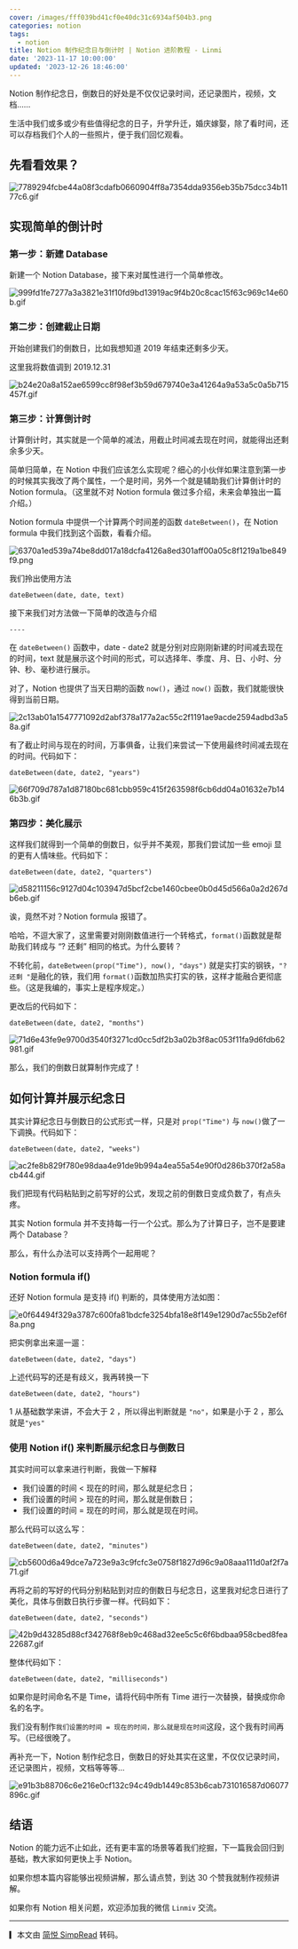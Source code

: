 ```yaml
---
cover: /images/fff039bd41cf0e40dc31c6934af504b3.png
categories: notion
tags:
  - notion
title: Notion 制作纪念日与倒计时 | Notion 进阶教程 - Linmi
date: '2023-11-17 10:00:00'
updated: '2023-12-26 18:46:00'
---
```


Notion 制作纪念日，倒数日的好处是不仅仅记录时间，还记录图片，视频，文档……


生活中我们或多或少有些值得纪念的日子，升学升迁，婚庆嫁娶，除了看时间，还可以存档我们个人的一些照片，便于我们回忆观看。


## 先看看效果？


![7789294fcbe44a08f3cdafb0660904ff8a7354dda9356eb35b75dcc34b1177c6.gif](/images/fb850cf07c24fcde81d60370d2990461.gif)


## 实现简单的倒计时


### 第一步：新建 Database


新建一个 Notion Database，接下来对属性进行一个简单修改。


![999fd1fe7277a3a3821e31f10fd9bd13919ac9f4b20c8cac15f63c969c14e60b.gif](/images/20a7adf80b250d2535947fbf4ec65b57.gif)


### 第二步：创建截止日期


开始创建我们的倒数日，比如我想知道 2019 年结束还剩多少天。


这里我将数值调到 2019.12.31


![b24e20a8a152ae6599cc8f98ef3b59d679740e3a41264a9a53a5c0a5b715457f.gif](/images/d36e0c42417db497c1a516278c7b5cbb.gif)


### 第三步：计算倒计时


计算倒计时，其实就是一个简单的减法，用截止时间减去现在时间，就能得出还剩余多少天。


简单归简单，在 Notion 中我们应该怎么实现呢？细心的小伙伴如果注意到第一步的时候其实我改了两个属性，一个是时间，另外一个就是辅助我们计算倒计时的 Notion formula。（这里就不对 Notion formula 做过多介绍，未来会单独出一篇介绍。）


Notion formula 中提供一个计算两个时间差的函数 `dateBetween()`，在 Notion formula 中我们找到这个函数，看看介绍。


![6370a1ed539a74be8dd017a18dcfa4126a8ed301aff00a05c8f1219a1be849f9.png](/images/758bfacf0c3303d59fd8fdcb81c3ddf0.png)


我们拎出使用方法


```text
dateBetween(date, date, text)
```


接下来我们对方法做一下简单的改造与介绍


```text
----
```


在 `dateBetween()` 函数中，date - date2 就是分别对应刚刚新建的时间减去现在的时间，text 就是展示这个时间的形式，可以选择年、季度、月、日、小时、分钟、秒、毫秒进行展示。


对了，Notion 也提供了当天日期的函数 `now()`，通过 `now()` 函数，我们就能很快得到当前日期。


![2c13ab01a1547771092d2abf378a177a2ac55c2f1191ae9acde2594adbd3a58a.gif](/images/b41e4e3068b74dca58ec3b8f387a2da4.gif)


有了截止时间与现在的时间，万事俱备，让我们来尝试一下使用最终时间减去现在的时间。代码如下：


```text
dateBetween(date, date2, "years")
```


![66f709d787a1d87180bc681cbb959c415f263598f6cb6dd04a01632e7b146b3b.gif](/images/12387df964f289a68d569b0b22280cc6.gif)


### 第四步：美化展示


这样我们就得到一个简单的倒数日，似乎并不美观，那我们尝试加一些 emoji 显的更有人情味些。代码如下：


```text
dateBetween(date, date2, "quarters")
```


![d58211156c9127d04c103947d5bcf2cbe1460cbee0b0d45d566a0a2d267db6eb.gif](/images/310ca5180b59181fc7ee350e75cf0cfb.gif)


诶，竟然不对？Notion formula 报错了。


哈哈，不逗大家了，这里需要对刚刚数值进行一个转格式，`format()`函数就是帮助我们转成与 “? 还剩” 相同的格式。为什么要转？


不转化前，`dateBetween(prop("Time"), now(), "days")` 就是实打实的钢铁，`"? 还剩 "`是融化的铁，我们用 `format()`函数加热实打实的铁，这样才能融合更彻底些。（这是我编的，事实上是程序规定。）


更改后的代码如下：


```text
dateBetween(date, date2, "months")
```


![71d6e43fe9e9700d3540f3271cd0cc5df2b3a02b3f8ac053f11fa9d6fdb62981.gif](/images/0d99fcc3064af2d1cac57fdb2bee149f.gif)


那么，我们的倒数日就算制作完成了！


## 如何计算并展示纪念日


其实计算纪念日与倒数日的公式形式一样，只是对 `prop("Time")` 与 `now()`做了一下调换。代码如下：


```text
dateBetween(date, date2, "weeks")
```


![ac2fe8b829f780e98daa4e91de9b994a4ea55a54e90f0d286b370f2a58acb444.gif](/images/3559f42dd947617a14b360f316863bba.gif)


我们把现有代码粘贴到之前写好的公式，发现之前的倒数日变成负数了，有点头疼。


其实 Notion formula 并不支持每一行一个公式。那么为了计算日子，岂不是要建两个 Database？


那么，有什么办法可以支持两个一起用呢？


### Notion formula if()


还好 Notion formula 是支持 if() 判断的，具体使用方法如图：


![e0f64494f329a3787c600fa81bdcfe3254bfa18e8f149e1290d7ac55b2ef6f8a.png](/images/2929c16d2ec730654fd4fc0d006f9801.png)


把实例拿出来遛一遛：


```text
dateBetween(date, date2, "days")
```


上述代码写的还是有歧义，我再转换一下


```text
dateBetween(date, date2, "hours")
```


1 从基础数学来讲，不会大于 2 ，所以得出判断就是 `"no"`，如果是小于 2 ，那么就是`"yes"`


### 使用 Notion if() 来判断展示纪念日与倒数日


其实时间可以拿来进行判断，我做一下解释

- 我们设置的时间 < 现在的时间，那么就是纪念日；
- 我们设置的时间 > 现在的时间，那么就是倒数日；
- 我们设置的时间 = 现在的时间，那么就是现在时间。

那么代码可以这么写：


```text
dateBetween(date, date2, "minutes")
```


![cb5600d6a49dce7a723e9a3c9fcfc3e0758f1827d96c9a08aaa111d0af2f7a71.gif](/images/303b8f40fe8314ec8111abc9b5e819da.gif)


再将之前的写好的代码分别粘贴到对应的倒数日与纪念日，这里我对纪念日进行了美化，具体与倒数日执行步骤一样。代码如下：


```text
dateBetween(date, date2, "seconds")
```


![42b9d43285d88cf342768f8eb9c468ad32ee5c5c6f6bdbaa958cbed8fea22687.gif](/images/5b0e88b03d83db5befd9f034dc1b6bb3.gif)


整体代码如下：


```text
dateBetween(date, date2, "milliseconds")
```


如果你是时间命名不是 Time，请将代码中所有 Time 进行一次替换，替换成你命名的名字。


我们没有制作`我们设置的时间 = 现在的时间，那么就是现在时间`这段，这个我有时间再写。（已经很晚了。


再补充一下，Notion 制作纪念日，倒数日的好处其实在这里，不仅仅记录时间，还记录图片，视频，文档等等等…


![e91b3b88706c6e216e0cf132c94c49db1449c853b6cab731016587d06077896c.gif](/images/9621a9ea1ea017811dcf9f94c8558862.gif)


## 结语


Notion 的能力远不止如此，还有更丰富的场景等着我们挖掘，下一篇我会回归到基础，教大家如何更快上手 Notion。


如果你想本篇内容能够出视频讲解，那么请点赞，到达 30 个赞我就制作视频讲解。


如果你有 Notion 相关问题，欢迎添加我的微信 `Linmiv` 交流。


---


▎本文由 [简悦 SimpRead](https://simpread.pro/) 转码。

